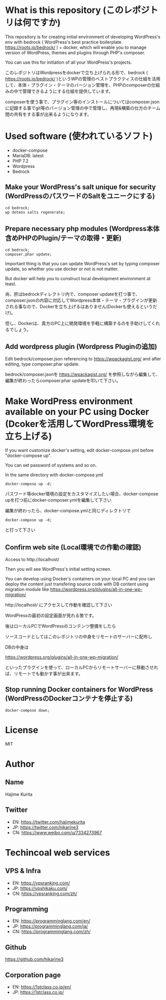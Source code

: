 # What is this repository (このレポジトリは何ですか)
This repository is for creating initial environment of developing WordPress's env with bedrock ( WordPress's best practice boilerplate https://roots.io/bedrock/ ) + docker, which will enable you to manage version of WordPress, themes and plugins through PHP's composer.

You can use this for initiation of all your WordPress's projects.


このレポジトリはWordpressをdockerで立ち上げられる形で、bedrock ( https://roots.io/bedrock/ )というWPの管理のベストプラクティスの仕組を活用して、本体・プラグイン・テーマのバージョン管理を、PHPのcomposerの仕組みの中で管理できるようにする仕組を提供しています。

composerを使う事で、プラグイン等のインストールについてはcomposer.jsonに記録する事でgit等のバージョン管理の中で管理し、再現&構築の仕方のチーム間の共有をする事が出来るようになります。

# Used software (使われているソフト)
- docker-compose
- MariaDB: latest
- PHP 7.2
- Wordpress
- Bedrock

## Make your WordPress's salt unique for security (WordPressのパスワードのSaltをユニークにする)

```
cd bedrock;
wp dotenv salts regenerate;
```

## Prepare necessary php modules (Wordpress本体含めPHPのPlugin/テーマの取得・更新)

```
cd bedrock;
composer.phar update;
```

Important thing is that you can update WordPress's set by typing composer update, so whether you use docker or not is not matter.

But docker will help you to construct local development environment at least.


尚、肝はbedrockディレクトリ内で、composer updateを打つ事で、composer.jsonの内容に対応してWordpress本体・テーマ・プラグインが更新される事なので、Dockerを立ち上げるはありません(Dockerも使えるというだけ)。

但し、Dockerは、貴方のPC上に開発環境を手軽に構築するのを手助けしてくれるでしょう。

## Add wordpress plugin (Wordpress Pluginの追加)
Edit bedrock/composer.json referencing to https://wpackagist.org/ and after editing, type composer.phar update.


bedrock/composer.jsonを https://wpackagist.org/ を参照しながら編集して、編集が終わったらcomposer.phar updateを叩いて下さい。


# Make WordPress environment available on your PC using Docker (Dcokerを活用してWordPress環境を立ち上げる)

If you want customize docker's setting, edit docker-compose.yml before "docker-compose up".

You can set password of systems and so on.

In the same directory with docker-compose.yml

```
docker-compose up -d;
```


パスワード等docker環境の設定をカスタマイズしたい場合、docker-compose upを打つ前にdocker-composer.ymlを編集して下さい

編集が終わったら、docker-compose.ymlと同じディレクトリで

```
docker-compose up -d;
```

と打って下さい

## Confirm web site (Local環境での作動の確認)
Access to  http://localhost/

Then you will see WordPress's initial setting screen.

You can develop using Docker's containers on your local PC and you can deploy the content just transfering source code with DB content using migration module like https://wordpress.org/plugins/all-in-one-wp-migration/


http://localhost/ にアクセスして作動を確認して下さい

WordPressの最初の設定画面が見れる筈です。

後はローカルPCでWordPressのコンテンツ整備をしたら

ソースコードとしてはこのレポジトリの中身をリモートのサーバーに配布し

DBの中身は

https://wordpress.org/plugins/all-in-one-wp-migration/

といったプラグインを使って、ローカルPCからリモートサーバーに移動させれば、リモートでも動かす事が出来ます。

## Stop running Docker containers for WordPress (WordPressのDockerコンテナを停止する)

```
docker-compose down;
```

# License

MIT

# Author

## Name
Hajime Kurita

## Twitter
- EN: https://twitter.com/hajimekurita
- JP: https://twitter.com/hikarine3
- CN: https://www.weibo.com/u/7334273967

# Techincoal web services
## VPS & Infra
- EN: https://vpsranking.com/
- JP: https://vpshikaku.com/
- CN: https://vpsranking.com/zh/

## Programming
- EN: https://programminglang.com/en/
- JP: https://programminglang.com/ja/
- CN: https://programminglang.com/zh/

## Github
https://github.com/hikarine3

## Corporation page
- EN: https://1stclass.co.jp/en/
- JP: https://1stclass.co.jp/
